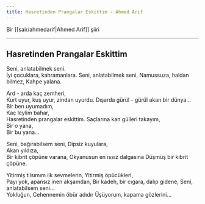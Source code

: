 ```yaml
---
title: Hasretinden Prangalar Eskittim - Ahmed Arif
---
```


Bir [[sair/ahmedarif|Ahmed Arif]] şiiri

---

## Hasretinden Prangalar Eskittim
Seni, anlatabilmek seni.  
İyi çocuklara, kahramanlara. 
Seni, anlatabilmek seni, 
Namussuza, haldan bilmez, 
Kahpe yalana.

Ard - arda kaç zemheri,  
Kurt uyur, kuş uyur, zindan uyurdu. 
Dışarda gürül - gürül akan bir dünya... 
Bir ben uyumadım,  
Kaç leylim bahar,  
Hasretinden prangalar eskittim. 
Saçlarına kan gülleri takayım,  
Bir o yana,  
Bir bu yana...

Seni, bağırabilsem seni, 
Dipsiz kuyulara,  
Akan yıldıza,  
Bir kibrit çöpüne varana, 
Okyanusun en ıssız dalgasına 
Düşmüş bir kibrit çöpüne.

Yitirmiş tılsımım ilk sevmelerin, 
Yitirmiş öpücükleri,  
Payı yok, apansız inen akşamdan, 
Bir kadeh, bir cıgara, dalıp gidene, 
Seni, anlatabilsem seni...  
Yokluğun, Cehennemin öbür adıdır 
Üşüyorum, kapama gözlerini...